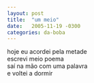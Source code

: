 ```yaml
---
layout: post
title:  "um meio"
date:   2005-11-19 -0300
categories: da-boba
---
```


<!--more-->
hoje eu acordei pela metade  
escrevi meio poema  
saí na mão com uma palavra  
e voltei a dormir
